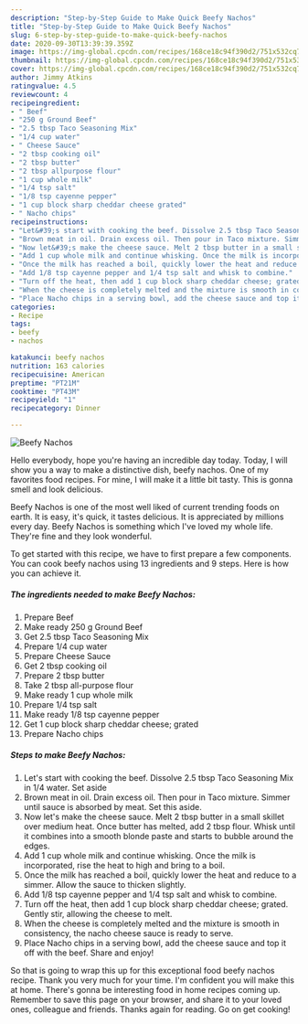 ```yaml
---
description: "Step-by-Step Guide to Make Quick Beefy Nachos"
title: "Step-by-Step Guide to Make Quick Beefy Nachos"
slug: 6-step-by-step-guide-to-make-quick-beefy-nachos
date: 2020-09-30T13:39:39.359Z
image: https://img-global.cpcdn.com/recipes/168ce18c94f390d2/751x532cq70/beefy-nachos-recipe-main-photo.jpg
thumbnail: https://img-global.cpcdn.com/recipes/168ce18c94f390d2/751x532cq70/beefy-nachos-recipe-main-photo.jpg
cover: https://img-global.cpcdn.com/recipes/168ce18c94f390d2/751x532cq70/beefy-nachos-recipe-main-photo.jpg
author: Jimmy Atkins
ratingvalue: 4.5
reviewcount: 4
recipeingredient:
- " Beef"
- "250 g Ground Beef"
- "2.5 tbsp Taco Seasoning Mix"
- "1/4 cup water"
- " Cheese Sauce"
- "2 tbsp cooking oil"
- "2 tbsp butter"
- "2 tbsp allpurpose flour"
- "1 cup whole milk"
- "1/4 tsp salt"
- "1/8 tsp cayenne pepper"
- "1 cup block sharp cheddar cheese grated"
- " Nacho chips"
recipeinstructions:
- "Let&#39;s start with cooking the beef. Dissolve 2.5 tbsp Taco Seasoning Mix in 1/4 water. Set aside"
- "Brown meat in oil. Drain excess oil. Then pour in Taco mixture. Simmer until sauce is absorbed by meat. Set this aside."
- "Now let&#39;s make the cheese sauce. Melt 2 tbsp butter in a small skillet over medium heat. Once butter has melted, add 2 tbsp flour. Whisk until it combines into a smooth blonde paste and starts to bubble around the edges."
- "Add 1 cup whole milk and continue whisking. Once the milk is incorporated, rise the heat to high and bring to a boil."
- "Once the milk has reached a boil, quickly lower the heat and reduce to a simmer. Allow the sauce to thicken slightly."
- "Add 1/8 tsp cayenne pepper and 1/4 tsp salt and whisk to combine."
- "Turn off the heat, then add 1 cup block sharp cheddar cheese; grated. Gently stir, allowing the cheese to melt."
- "When the cheese is completely melted and the mixture is smooth in consistency, the nacho cheese sauce is ready to serve."
- "Place Nacho chips in a serving bowl, add the cheese sauce and top it off with the beef. Share and enjoy!"
categories:
- Recipe
tags:
- beefy
- nachos

katakunci: beefy nachos 
nutrition: 163 calories
recipecuisine: American
preptime: "PT21M"
cooktime: "PT43M"
recipeyield: "1"
recipecategory: Dinner

---
```



![Beefy Nachos](https://img-global.cpcdn.com/recipes/168ce18c94f390d2/751x532cq70/beefy-nachos-recipe-main-photo.jpg)

Hello everybody, hope you're having an incredible day today. Today, I will show you a way to make a distinctive dish, beefy nachos. One of my favorites food recipes. For mine, I will make it a little bit tasty. This is gonna smell and look delicious.

Beefy Nachos is one of the most well liked of current trending foods on earth. It is easy, it's quick, it tastes delicious. It is appreciated by millions every day. Beefy Nachos is something which I've loved my whole life. They're fine and they look wonderful.




To get started with this recipe, we have to first prepare a few components. You can cook beefy nachos using 13 ingredients and 9 steps. Here is how you can achieve it.

<!--inarticleads1-->

##### The ingredients needed to make Beefy Nachos:

1. Prepare  Beef
1. Make ready 250 g Ground Beef
1. Get 2.5 tbsp Taco Seasoning Mix
1. Prepare 1/4 cup water
1. Prepare  Cheese Sauce
1. Get 2 tbsp cooking oil
1. Prepare 2 tbsp butter
1. Take 2 tbsp all-purpose flour
1. Make ready 1 cup whole milk
1. Prepare 1/4 tsp salt
1. Make ready 1/8 tsp cayenne pepper
1. Get 1 cup block sharp cheddar cheese; grated
1. Prepare  Nacho chips




<!--inarticleads2-->

##### Steps to make Beefy Nachos:

1. Let&#39;s start with cooking the beef. Dissolve 2.5 tbsp Taco Seasoning Mix in 1/4 water. Set aside
1. Brown meat in oil. Drain excess oil. Then pour in Taco mixture. Simmer until sauce is absorbed by meat. Set this aside.
1. Now let&#39;s make the cheese sauce. Melt 2 tbsp butter in a small skillet over medium heat. Once butter has melted, add 2 tbsp flour. Whisk until it combines into a smooth blonde paste and starts to bubble around the edges.
1. Add 1 cup whole milk and continue whisking. Once the milk is incorporated, rise the heat to high and bring to a boil.
1. Once the milk has reached a boil, quickly lower the heat and reduce to a simmer. Allow the sauce to thicken slightly.
1. Add 1/8 tsp cayenne pepper and 1/4 tsp salt and whisk to combine.
1. Turn off the heat, then add 1 cup block sharp cheddar cheese; grated. Gently stir, allowing the cheese to melt.
1. When the cheese is completely melted and the mixture is smooth in consistency, the nacho cheese sauce is ready to serve.
1. Place Nacho chips in a serving bowl, add the cheese sauce and top it off with the beef. Share and enjoy!




So that is going to wrap this up for this exceptional food beefy nachos recipe. Thank you very much for your time. I'm confident you will make this at home. There's gonna be interesting food in home recipes coming up. Remember to save this page on your browser, and share it to your loved ones, colleague and friends. Thanks again for reading. Go on get cooking!
